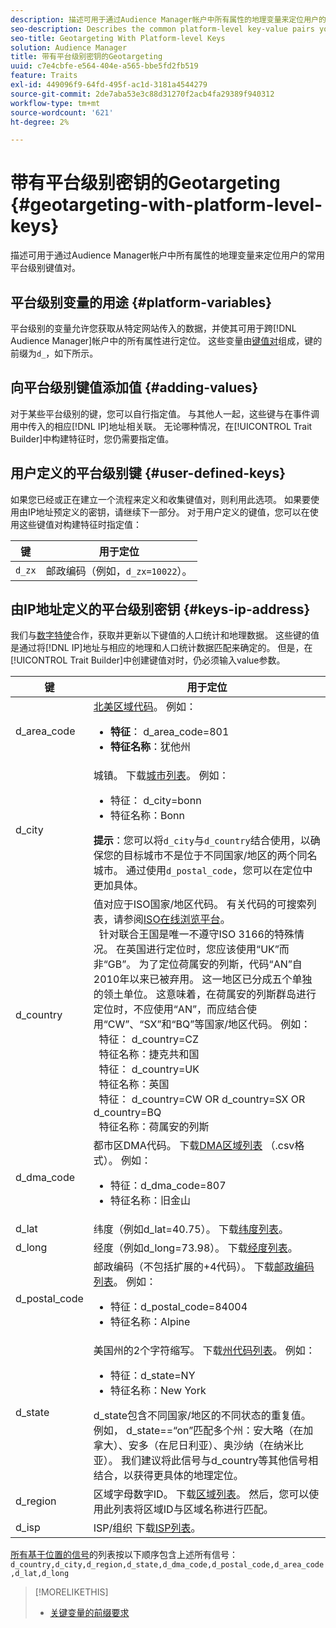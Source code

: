 ```yaml
---
description: 描述可用于通过Audience Manager帐户中所有属性的地理变量来定位用户的常用平台级别键值对。
seo-description: Describes the common platform-level key-value pairs you can use to target users with geographic variables across all properties in your Audience Manager account.
seo-title: Geotargeting With Platform-level Keys
solution: Audience Manager
title: 带有平台级别密钥的Geotargeting
uuid: c7e4cbfe-e564-404e-a565-bbe5fd2fb519
feature: Traits
exl-id: 449096f9-64fd-495f-ac1d-3181a4544279
source-git-commit: 2de7aba53e3c88d31270f2acb4fa29389f940312
workflow-type: tm+mt
source-wordcount: '621'
ht-degree: 2%

---
```


# 带有平台级别密钥的Geotargeting {#geotargeting-with-platform-level-keys}

描述可用于通过Audience Manager帐户中所有属性的地理变量来定位用户的常用平台级别键值对。

<!-- c_tb_platform_vars.xml -->

## 平台级别变量的用途 {#platform-variables}

平台级别的变量允许您获取从特定网站传入的数据，并使其可用于跨[!DNL Audience Manager]帐户中的所有属性进行定位。 这些变量由[键值对](../../reference/key-value-pairs-explained.md)组成，键的前缀为`d_`，如下所示。

## 向平台级别键值添加值 {#adding-values}

对于某些平台级别的键，您可以自行指定值。 与其他人一起，这些键与在事件调用中传入的相应[!DNL IP]地址相关联。 无论哪种情况，在[!UICONTROL Trait Builder]中构建特征时，您仍需要指定值。

## 用户定义的平台级别键 {#user-defined-keys}

如果您已经或正在建立一个流程来定义和收集键值对，则利用此选项。 如果要使用由IP地址预定义的密钥，请继续下一部分。 对于用户定义的键值，您可以在使用这些键值对构建特征时指定值：

| 键 | 用于定位 |
|---|---|
| `d_zx` | 邮政编码（例如，`d_zx=10022`）。 |

## 由IP地址定义的平台级别密钥 {#keys-ip-address}

我们与[数字特使](https://www.digitalenvoy.com/)合作，获取并更新以下键值的人口统计和地理数据。 这些键的值是通过将[!DNL IP]地址与相应的地理和人口统计数据匹配来确定的。 但是，在[!UICONTROL Trait Builder]中创建键值对时，仍必须输入value参数。

| 键 | 用于定位 |
|--- |--- |
| d_area_code | [北美区域代码](https://en.wikipedia.org/wiki/List_of_North_American_Numbering_Plan_area_codes)。  例如： <ul><li>**特征**： d_area_code=801</li><li>**特征名称**：犹他州</li></ul> |
| d_city | 城镇。 下载[城市列表](assets/d_city.txt)。  例如： <ul><li>特征： d_city=bonn</li><li>特征名称：Bonn</li></ul> **提示**：您可以将`d_city`与`d_country`结合使用，以确保您的目标城市不是位于不同国家/地区的两个同名城市。 通过使用`d_postal_code`，您可以在定位中更加具体。 |
| d_country | 值对应于ISO国家/地区代码。 有关代码的可搜索列表，请参阅[ISO在线浏览平台](https://www.iso.org/obp/ui/#home)。 <br>  针对联合王国是唯一不遵守ISO 3166的特殊情况。 在英国进行定位时，您应该使用“UK”而非“GB”。  为了定位荷属安的列斯，代码“AN”自2010年以来已被弃用。 这一地区已分成五个单独的领土单位。 这意味着，在荷属安的列斯群岛进行定位时，不应使用“AN”，而应结合使用“CW”、“SX”和“BQ”等国家/地区代码。  例如： <br>  特征： d_country=CZ <br>  特征名称：捷克共和国<br>  特征： d_country=UK <br>  特征名称：英国<br>  特征： d_country=CW OR d_country=SX OR d_country=BQ <br>  特征名称：荷属安的列斯 |
| d_dma_code | 都市区DMA代码。 下载[DMA区域列表](assets/DMAregions.csv) （.csv格式）。  例如： <ul><li>特征：d_dma_code=807</li><li>特征名称：旧金山</li></ul> |
| d_lat | 纬度（例如d_lat=40.75）。 下载[纬度列表](assets/d_lat.txt)。 |
| d_long | 经度（例如d_long=73.98）。 下载[经度列表](assets/d_long.txt)。 |
| d_postal_code | 邮政编码（不包括扩展的+4代码）。 下载[邮政编码列表](assets/d_postal_code.txt)。  例如： <ul><li>特征：d_postal_code=84004 </li><li>特征名称：Alpine</li></ul> |
| d_state | 美国州的2个字符缩写。 下载[州代码列表](assets/d_state.txt)。  例如： <ul><li>特征：d_state=NY </li><li>特征名称：New York</li></ul>d_state包含不同国家/地区的不同状态的重复值。 例如， d_state==“on”匹配多个州：安大略（在加拿大）、安多（在尼日利亚）、奥沙纳（在纳米比亚）。 我们建议将此信号与d_country等其他信号相结合，以获得更具体的地理定位。 |
| d_region | 区域字母数字ID。 下载[区域列表](assets/Country_RegionCodes_City.csv)。  然后，您可以使用此列表将区域ID与区域名称进行匹配。 |
| d_isp | ISP/组织 下载[ISP列表](assets/d_isp.txt)。 |

[所有基于位置的信号](assets/all.txt)的列表按以下顺序包含上述所有信号： `d_country,d_city,d_region,d_state,d_dma_code,d_postal_code,d_area_code,d_lat,d_long`

>[!MORELIKETHIS]
>
>* [关键变量的前缀要求](../../features/traits/trait-variable-prefixes.md)

